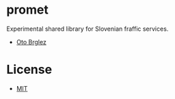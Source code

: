 # promet

Experimental shared library for Slovenian fraffic services.

- [Oto Brglez](https://github.com/otobrglez)

# License

- [MIT](LICENSE)
